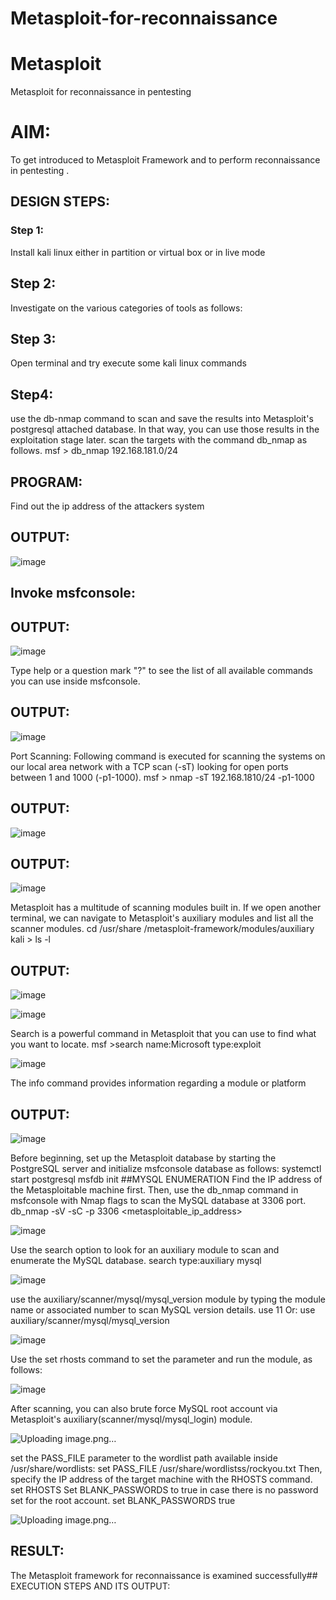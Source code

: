 # Metasploit-for-reconnaissance
# Metasploit
Metasploit for reconnaissance in pentesting

# AIM:

To get introduced to Metasploit Framework and to  perform reconnaissance  in pentesting .

## DESIGN STEPS:

### Step 1:

Install kali linux either in partition or virtual box or in live mode

## Step 2:
Investigate on the various categories of tools as follows:

## Step 3:
Open terminal and try execute some kali linux commands

## Step4: 
use the db-nmap command to scan and save the results into Metasploit's postgresql attached database. In that way, you can use those results in the exploitation stage later.
scan the targets with the command db_nmap as follows. msf > db_nmap 192.168.181.0/24

## PROGRAM:
Find out the ip address of the attackers system

## OUTPUT:
![image](https://github.com/Lakshmipriya2005/Metasploit-for-reconnaissance/assets/115525361/f1e503de-3180-4bcf-b7ee-465d18284833)


## Invoke msfconsole:
## OUTPUT:
![image](https://github.com/Lakshmipriya2005/Metasploit-for-reconnaissance/assets/115525361/a5910b23-34ee-4de3-9024-7c449304f4b7)


Type help or a question mark "?" to see the list of all available commands you can use inside msfconsole.

## OUTPUT:
![image](https://github.com/Lakshmipriya2005/Metasploit-for-reconnaissance/assets/115525361/4c8c5284-f372-4efb-bc7e-f3ced81b159c)

Port Scanning: Following command is executed for scanning the systems on our local area network with a TCP scan (-sT) looking for open ports between 1 and 1000 (-p1-1000). msf > nmap -sT 192.168.1810/24 -p1-1000

## OUTPUT:
![image](https://github.com/Lakshmipriya2005/Metasploit-for-reconnaissance/assets/115525361/cadb47ce-e16a-4414-aa12-806bfb675db6)


## OUTPUT:
![image](https://github.com/Lakshmipriya2005/Metasploit-for-reconnaissance/assets/115525361/24c11b6c-3806-47ce-9451-e18365478d75)


Metasploit has a multitude of scanning modules built in. If we open another terminal, we can navigate to Metasploit's auxiliary modules and list all the scanner modules. cd /usr/share /metasploit-framework/modules/auxiliary kali > ls -l

## OUTPUT:
![image](https://github.com/Lakshmipriya2005/Metasploit-for-reconnaissance/assets/115525361/adf159ba-90c8-465f-a4a5-17bbeed7a20d)

![image](https://github.com/Lakshmipriya2005/Metasploit-for-reconnaissance/assets/115525361/81893844-cac8-4197-9ad7-66324c0a0285)


Search is a powerful command in Metasploit that you can use to find what you want to locate. msf >search name:Microsoft type:exploit

![image](https://github.com/Lakshmipriya2005/Metasploit-for-reconnaissance/assets/115525361/b2c2e737-483a-42ae-9189-d2f5984cb960)

The info command provides information regarding a module or platform

## OUTPUT:
![image](https://github.com/Lakshmipriya2005/Metasploit-for-reconnaissance/assets/115525361/50fef82f-24cc-488a-800d-eadea2e57128)


Before beginning, set up the Metasploit database by starting the PostgreSQL server and initialize msfconsole database as follows: systemctl start postgresql msfdb init ##MYSQL ENUMERATION Find the IP address of the Metasploitable machine first. Then, use the db_nmap command in msfconsole with Nmap flags to scan the MySQL database at 3306 port. db_nmap -sV -sC -p 3306 <metasploitable_ip_address> 

![image](https://github.com/Lakshmipriya2005/Metasploit-for-reconnaissance/assets/115525361/7ae76a37-ab78-46d4-8585-ac2a65b1f372)


Use the search option to look for an auxiliary module to scan and enumerate the MySQL database. search type:auxiliary mysql

![image](https://github.com/Lakshmipriya2005/Metasploit-for-reconnaissance/assets/115525361/7c6625e9-5855-49a5-bcce-2a941b8000cf)

use the auxiliary/scanner/mysql/mysql_version module by typing the module name or associated number to scan MySQL version details. use 11 Or: use auxiliary/scanner/mysql/mysql_version

![image](https://github.com/Lakshmipriya2005/Metasploit-for-reconnaissance/assets/115525361/1df789c6-1c31-4d52-8962-fca3b3d25907)


Use the set rhosts command to set the parameter and run the module, as follows:

![image](https://github.com/Lakshmipriya2005/Metasploit-for-reconnaissance/assets/115525361/be445d81-bae0-40a4-b770-1adf09ee1f8b)


After scanning, you can also brute force MySQL root account via Metasploit's auxiliary(scanner/mysql/mysql_login) module.

![Uploading image.png…]()


set the PASS_FILE parameter to the wordlist path available inside /usr/share/wordlists: set PASS_FILE /usr/share/wordlistss/rockyou.txt Then, specify the IP address of the target machine with the RHOSTS command. set RHOSTS Set BLANK_PASSWORDS to true in case there is no password set for the root account. set BLANK_PASSWORDS true

![Uploading image.png…]()



## RESULT:
The Metasploit framework for reconnaissance is examined successfully## EXECUTION STEPS AND ITS OUTPUT:

